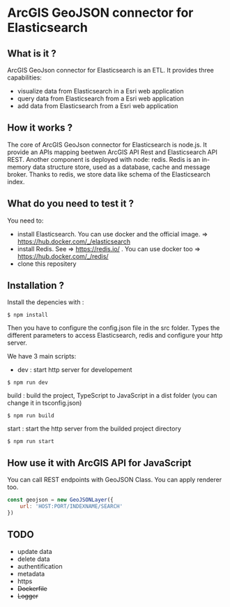 # ArcGIS GeoJSON connector for Elasticsearch

## What is it ?
ArcGIS GeoJson connector for Elasticsearch is an ETL. It provides three capabilities: 
- visualize data from Elasticsearch in a Esri web application
- query data from Elasticsearch from a Esri web application
- add data from Elasticsearch from a Esri web application

## How it works ?
The core of ArcGIS GeoJson connector for Elasticsearch is node.js. It provide an APIs mapping beetwen ArcGIS API Rest and Elasticsearch API REST. Another component is deployed with node: redis. Redis is an in-memory data structure store, used as a database, cache and message broker. Thanks to redis, we store data like schema of the Elasticsearch index.

## What do you need to test it ?
You need to:
- install Elasticsearch. You can use docker and the official image. => https://hub.docker.com/_/elasticsearch 
- install Redis. See => https://redis.io/ . You can use docker too => https://hub.docker.com/_/redis/ 
- clone this repositery

## Installation ?
Install the depencies with :

```shell
$ npm install
```
Then you have to configure the config.json file in the src folder. Types the different parameters to access Elasticsearch, redis and configure your http server.

We have 3 main scripts:

- dev : start http server for developement

```shell
$ npm run dev
```

build : build the project, TypeScript to JavaScript in a dist folder (you can change it in tsconfig.json)

```shell
$ npm run build
```

start : start the http server from the builded project directory

```shell
$ npm run start
```

## How use it with ArcGIS API for JavaScript
You can call REST endpoints with GeoJSON Class. You can apply renderer too.

```javascript
const geojson = new GeoJSONLayer({
    url: 'HOST:PORT/INDEXNAME/SEARCH'
})
```


## TODO
- update data
- delete data
- authentification
- metadata
- https
- ~~Dockerfile~~
- ~~Logger~~
